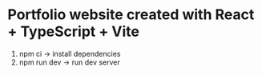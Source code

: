 # Portfolio website created with React + TypeScript + Vite

1. npm ci -> install dependencies
2. npm run dev -> run dev server

